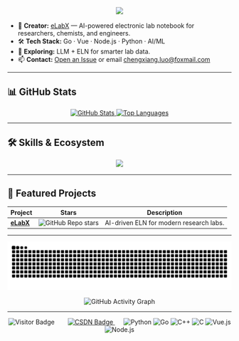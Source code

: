 <p align="center">
  <img src="https://readme-typing-svg.demolab.com?font=Fira+Code&size=25&duration=3000&pause=1000&color=00F5FF&center=true&vCenter=true&width=600&lines=Welcome+to+my+GitHub+universe!">
</p>

- 🔬 **Creator:** [eLabX](https://github.com/cx-luo/eLabX) — AI-powered electronic lab notebook for researchers, chemists, and engineers.
- 🛠️ **Tech Stack:** Go · Vue · Node.js · Python · AI/ML
- 🌱 **Exploring:** LLM + ELN for smarter lab data.
- 📫 **Contact:** [Open an Issue](https://github.com/cx-luo/eLabX/issues) or email chengxiang.luo@foxmail.com

---

## 📊 GitHub Stats

<p align="center">
  <a href="https://github.com/cx-luo">
    <img src="https://github-readme-stats.vercel.app/api?username=cx-luo&show_icons=true&theme=radical&hide=stars&count_private=true&cache_seconds=7200" height="150" alt="GitHub Stats"/>
    <img src="https://github-readme-stats.vercel.app/api/top-langs/?username=cx-luo&layout=compact&theme=radical&hide=html,javascript" height="150" alt="Top Languages"/>
  </a>
</p>

---

## 🛠️ Skills & Ecosystem

<p align="center">
  <img src="https://skillicons.dev/icons?i=python,fastapi,go,vue,nodejs,c,cpp,mysql,postgres,docker,githubactions">
</p>

---

## 🚀 Featured Projects

| Project | Stars | Description |
|---------|-------|-------------|
| [**eLabX**](https://github.com/cx-luo/eLabX) | ![GitHub Repo stars](https://img.shields.io/github/stars/cx-luo/eLabX?style=social) | AI-driven ELN for modern research labs. |

---

<p align="center">
  <img src="https://raw.githubusercontent.com/cx-luo/cx-luo/output/github-contribution-grid-snake.svg" alt="snake light mode">
</p>

<p align="center">
  <img src="https://github-readme-activity-graph.vercel.app/graph?username=cx-luo&theme=react-dark&area=true&hide_border=true" alt="GitHub Activity Graph" />
</p>

---

<p align="center">
  <img src="https://visitor-badge.laobi.icu/badge?page_id=cx-luo.cx-luo" alt="Visitor Badge" style="margin-right: 6px;">
  &nbsp;&nbsp;&nbsp;&nbsp;
  <a href="https://blog.csdn.net/weixin_46668148" target="_blank">
    <img src="https://img.shields.io/badge/CSDN-ReadVersion-orange?logo=csdn&logoColor=white" alt="CSDN Badge"/>
  </a>
  &nbsp;&nbsp;&nbsp;&nbsp;
  <img src="https://img.shields.io/badge/Python-3776AB?logo=python&logoColor=white" alt="Python">
  <img src="https://img.shields.io/badge/Go-00ADD8?logo=go&logoColor=white" alt="Go">
  <img src="https://img.shields.io/badge/C++-00599C?logo=c%2B%2B&logoColor=white" alt="C++">
  <img src="https://img.shields.io/badge/C-00599C?logo=c&logoColor=white" alt="C">
  <img src="https://img.shields.io/badge/Vue.js-4FC08D?logo=vue.js&logoColor=white" alt="Vue.js">
  <img src="https://img.shields.io/badge/Node.js-339933?logo=node.js&logoColor=white" alt="Node.js">
</p>